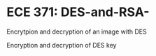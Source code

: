 # ECE 371: DES-and-RSA-
Encrytpion and decryption of an image with DES 

Encryption and decryption of DES key
